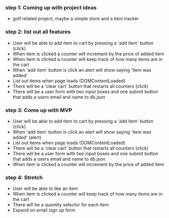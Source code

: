 ### step 1: Coming up with project ideas
* golf related project, maybe a simple store and a item tracker

### step 2: list out all features
  * User will be able to add item to cart by pressing a 'add item' button (click)
  * When item is clicked a counter will increment by the price of added item
  * When item is clicked a counter will keep track of how many items are in the cart
  * When 'add item' button is click an alert will show saying 'item was added'
  * List out items when page loads (DOMContentLoaded)
  * There will be a 'clear cart' button that restarts all counters (click)
  * There will be a user form with two input boxes and one submit button that adds a users email and name to db.json


### step 3: Come up with MVP
  * User will be able to add item to cart by pressing a 'add item' button (click)
  * When 'add item' button is click an alert will show saying 'item was added' (alert)
  * List out items when page loads (DOMContentLoaded)
  * There will be a 'clear cart' button that restarts all counters (click)
  * There will be a user form with two input boxes and one submit button that adds a users email and name to db.json
  * When item is clicked a counter will increment by the price of added item
  


### step 4: Stretch
  * User will be able to like an item 
  * When item is clicked a counter will keep track of how many items are in the cart
  * There will be a quantity selector for each item
  * Expand on email sign up form
  